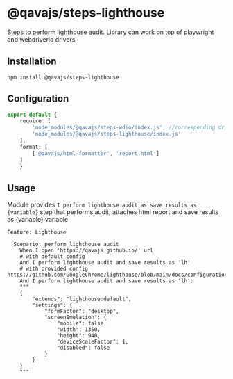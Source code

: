 # @qavajs/steps-lighthouse
Steps to perform lighthouse audit.
Library can work on top of playwright and webdriverio drivers

## Installation
`npm install @qavajs/steps-lighthouse`

## Configuration
```typescript
export default {
    require: [
        'node_modules/@qavajs/steps-wdio/index.js', //corresponding driver library should be imported first
        'node_modules/@qavajs/steps-lighthouse/index.js'
    ],
    format: [
        ['@qavajs/html-formatter', 'report.html']
    ]
    }
```

## Usage
Module provides `I perform lighthouse audit as save results as {variable}` 
step that performs audit, attaches html report and save results as \{variable} variable

```gherkin
Feature: Lighthouse

  Scenario: perform lighthouse audit
    When I open 'https://qavajs.github.io/' url
    # with default config
    And I perform lighthouse audit and save results as 'lh'
    # with provided config https://github.com/GoogleChrome/lighthouse/blob/main/docs/configuration.md
    And I perform lighthouse audit and save results as 'lh':
    """
    {
        "extends": "lighthouse:default",
        "settings": {
            "formFactor": "desktop",
            "screenEmulation": {
                "mobile": false,
                "width": 1350,
                "height": 940,
                "deviceScaleFactor": 1,
                "disabled": false
            }
        }
    }
    """
```
